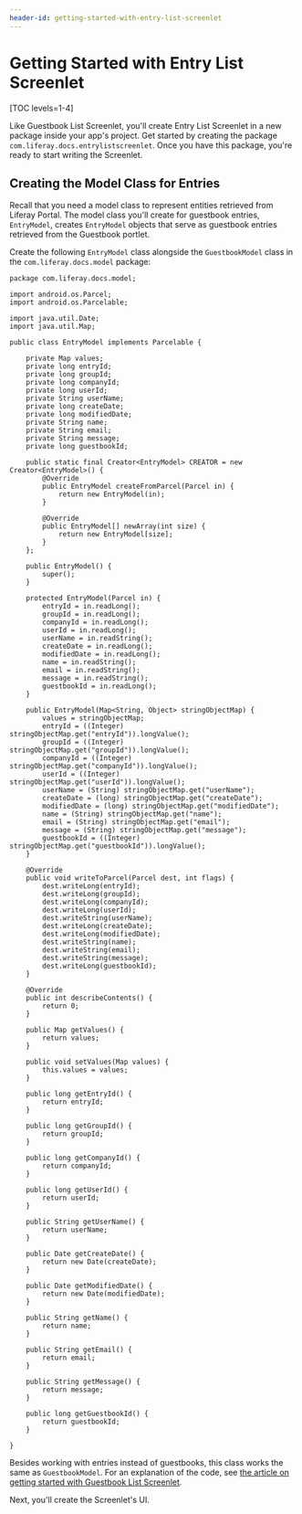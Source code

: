 ```yaml
---
header-id: getting-started-with-entry-list-screenlet
---
```


# Getting Started with Entry List Screenlet

[TOC levels=1-4]

Like Guestbook List Screenlet, you'll create Entry List Screenlet in a new 
package inside your app's project. Get started by creating the package 
`com.liferay.docs.entrylistscreenlet`. Once you have this package, you're ready 
to start writing the Screenlet. 

## Creating the Model Class for Entries

Recall that you need a model class to represent entities retrieved from 
Liferay Portal. The model class you'll create for guestbook entries, 
`EntryModel`, creates `EntryModel` objects that serve as guestbook entries 
retrieved from the Guestbook portlet. 

Create the following `EntryModel` class alongside the `GuestbookModel` class in 
the `com.liferay.docs.model` package: 

    package com.liferay.docs.model;

    import android.os.Parcel;
    import android.os.Parcelable;

    import java.util.Date;
    import java.util.Map;

    public class EntryModel implements Parcelable {

        private Map values;
        private long entryId;
        private long groupId;
        private long companyId;
        private long userId;
        private String userName;
        private long createDate;
        private long modifiedDate;
        private String name;
        private String email;
        private String message;
        private long guestbookId;

        public static final Creator<EntryModel> CREATOR = new Creator<EntryModel>() {
            @Override
            public EntryModel createFromParcel(Parcel in) {
                return new EntryModel(in);
            }

            @Override
            public EntryModel[] newArray(int size) {
                return new EntryModel[size];
            }
        };

        public EntryModel() {
            super();
        }

        protected EntryModel(Parcel in) {
            entryId = in.readLong();
            groupId = in.readLong();
            companyId = in.readLong();
            userId = in.readLong();
            userName = in.readString();
            createDate = in.readLong();
            modifiedDate = in.readLong();
            name = in.readString();
            email = in.readString();
            message = in.readString();
            guestbookId = in.readLong();
        }

        public EntryModel(Map<String, Object> stringObjectMap) {
            values = stringObjectMap;
            entryId = ((Integer) stringObjectMap.get("entryId")).longValue();
            groupId = ((Integer) stringObjectMap.get("groupId")).longValue();
            companyId = ((Integer) stringObjectMap.get("companyId")).longValue();
            userId = ((Integer) stringObjectMap.get("userId")).longValue();
            userName = (String) stringObjectMap.get("userName");
            createDate = (long) stringObjectMap.get("createDate");
            modifiedDate = (long) stringObjectMap.get("modifiedDate");
            name = (String) stringObjectMap.get("name");
            email = (String) stringObjectMap.get("email");
            message = (String) stringObjectMap.get("message");
            guestbookId = ((Integer) stringObjectMap.get("guestbookId")).longValue();
        }

        @Override
        public void writeToParcel(Parcel dest, int flags) {
            dest.writeLong(entryId);
            dest.writeLong(groupId);
            dest.writeLong(companyId);
            dest.writeLong(userId);
            dest.writeString(userName);
            dest.writeLong(createDate);
            dest.writeLong(modifiedDate);
            dest.writeString(name);
            dest.writeString(email);
            dest.writeString(message);
            dest.writeLong(guestbookId);
        }

        @Override
        public int describeContents() {
            return 0;
        }

        public Map getValues() {
            return values;
        }

        public void setValues(Map values) {
            this.values = values;
        }

        public long getEntryId() {
            return entryId;
        }

        public long getGroupId() {
            return groupId;
        }

        public long getCompanyId() {
            return companyId;
        }

        public long getUserId() {
            return userId;
        }

        public String getUserName() {
            return userName;
        }

        public Date getCreateDate() {
            return new Date(createDate);
        }

        public Date getModifiedDate() {
            return new Date(modifiedDate);
        }

        public String getName() {
            return name;
        }

        public String getEmail() {
            return email;
        }

        public String getMessage() {
            return message;
        }

        public long getGuestbookId() {
            return guestbookId;
        }

    }

Besides working with entries instead of guestbooks, this class works the same as 
`GuestbookModel`. For an explanation of the code, see 
[the article on getting started with Guestbook List Screenlet](/docs/6-2/tutorials/-/knowledge_base/t/getting-started-with-guestbook-list-screenlet). 

Next, you'll create the Screenlet's UI. 
